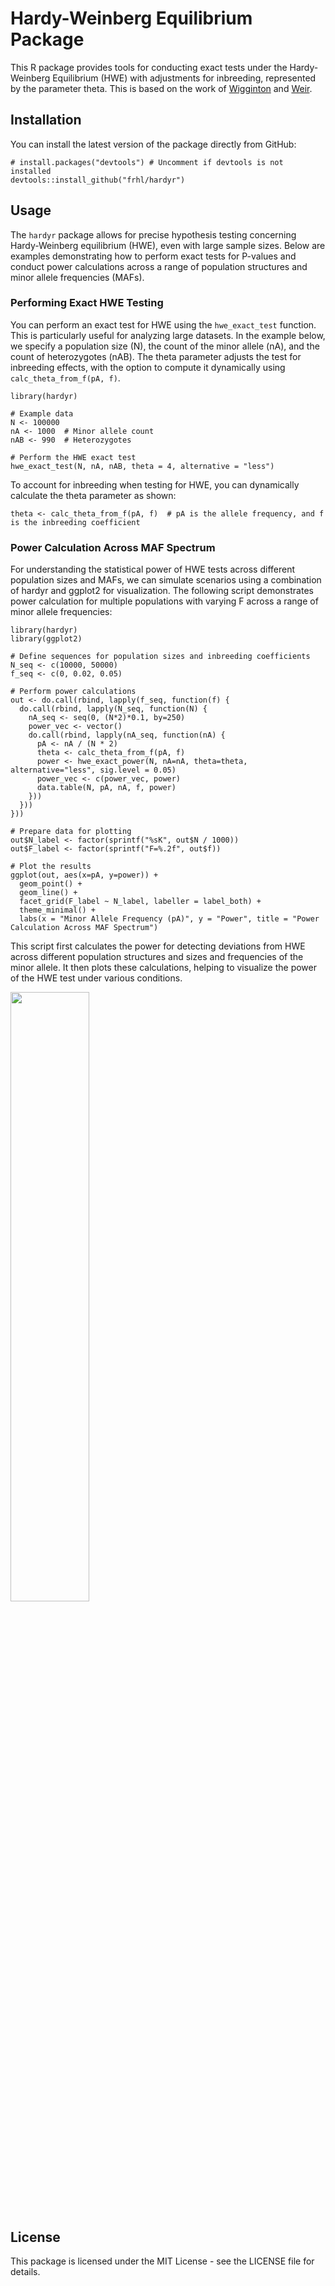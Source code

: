 # Hardy-Weinberg Equilibrium Package

This R package provides tools for conducting exact tests under the Hardy-Weinberg Equilibrium (HWE) with adjustments for inbreeding, represented by the parameter theta. This is based on the work of [Wigginton](https://www.ncbi.nlm.nih.gov/pmc/articles/PMC1199378/) and [Weir](https://academic.oup.com/genetics/article/180/3/1609/6063905). 

## Installation
You can install the latest version of the package directly from GitHub:
```
# install.packages("devtools") # Uncomment if devtools is not installed
devtools::install_github("frhl/hardyr")
```

## Usage
The `hardyr` package allows for precise hypothesis testing concerning Hardy-Weinberg equilibrium (HWE), even with large sample sizes. Below are examples demonstrating how to perform exact tests for P-values and conduct power calculations across a range of population structures and minor allele frequencies (MAFs).

### Performing Exact HWE Testing
You can perform an exact test for HWE using the `hwe_exact_test` function. This is particularly useful for analyzing large datasets. In the example below, we specify a population size (N), the count of the minor allele (nA), and the count of heterozygotes (nAB). The theta parameter adjusts the test for inbreeding effects, with the option to compute it dynamically using `calc_theta_from_f(pA, f)`.
```
library(hardyr)

# Example data
N <- 100000
nA <- 1000  # Minor allele count
nAB <- 990  # Heterozygotes

# Perform the HWE exact test
hwe_exact_test(N, nA, nAB, theta = 4, alternative = "less")
```
To account for inbreeding when testing for HWE, you can dynamically calculate the theta parameter as shown:
```
theta <- calc_theta_from_f(pA, f)  # pA is the allele frequency, and f is the inbreeding coefficient
```
### Power Calculation Across MAF Spectrum
For understanding the statistical power of HWE tests across different population sizes and MAFs, we can simulate scenarios using a combination of hardyr and ggplot2 for visualization. The following script demonstrates power calculation for multiple populations with varying F across a range of minor allele frequencies:
```
library(hardyr)
library(ggplot2)

# Define sequences for population sizes and inbreeding coefficients
N_seq <- c(10000, 50000)
f_seq <- c(0, 0.02, 0.05)

# Perform power calculations
out <- do.call(rbind, lapply(f_seq, function(f) {
  do.call(rbind, lapply(N_seq, function(N) {
    nA_seq <- seq(0, (N*2)*0.1, by=250)
    power_vec <- vector()
    do.call(rbind, lapply(nA_seq, function(nA) {
      pA <- nA / (N * 2)
      theta <- calc_theta_from_f(pA, f)
      power <- hwe_exact_power(N, nA=nA, theta=theta, alternative="less", sig.level = 0.05)
      power_vec <- c(power_vec, power)
      data.table(N, pA, nA, f, power)
    }))
  }))
}))

# Prepare data for plotting
out$N_label <- factor(sprintf("%sK", out$N / 1000))
out$F_label <- factor(sprintf("F=%.2f", out$f))

# Plot the results
ggplot(out, aes(x=pA, y=power)) +
  geom_point() +
  geom_line() +
  facet_grid(F_label ~ N_label, labeller = label_both) +
  theme_minimal() +
  labs(x = "Minor Allele Frequency (pA)", y = "Power", title = "Power Calculation Across MAF Spectrum")
````
This script first calculates the power for detecting deviations from HWE across different population structures and sizes and frequencies of the minor allele. It then plots these calculations, helping to visualize the power of the HWE test under various conditions.

<img src="img/sim_power01.png" width=50% height=50%>

## License
This package is licensed under the MIT License - see the LICENSE file for details.


